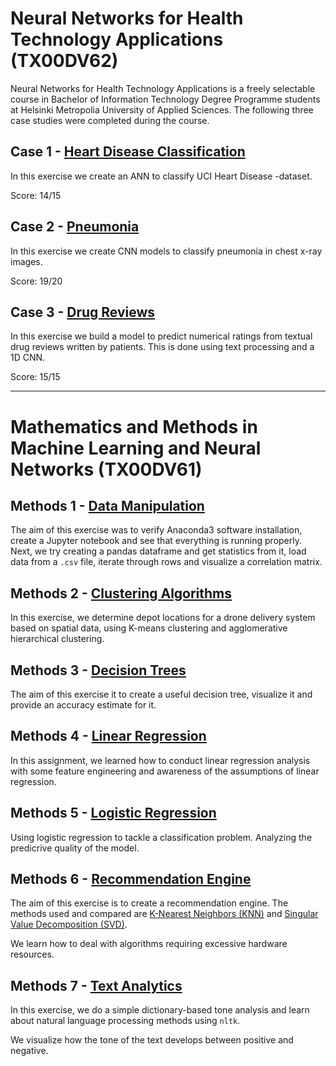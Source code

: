# Neural Networks for Health Technology Applications (TX00DV62)

Neural Networks for Health Technology Applications is a freely selectable course in Bachelor of Information Technology Degree Programme students at Helsinki Metropolia University of Applied Sciences. The following three case studies were completed during the course.

Case 1 - [Heart Disease Classification](https://github.com/makes/machine-learning/blob/master/Case%201%20-%20Heart%20Disease%20Classification.ipynb)
-------------------------------------

In this exercise we create an ANN to classify UCI Heart Disease -dataset.

Score: 14/15

Case 2 - [Pneumonia](https://github.com/makes/machine-learning/blob/master/Case%202%20-%20Pneumonia.ipynb)
------------------

In this exercise we create CNN models to classify pneumonia in chest x-ray images.

Score: 19/20

Case 3 - [Drug Reviews](https://github.com/makes/machine-learning/blob/master/Case%203%20-%20Drug%20Reviews.ipynb)
---------------------

In this exercise we build a model to predict numerical ratings from textual drug reviews written by patients. This is done using text processing and a 1D CNN.

Score: 15/15

-------------------------------------------------------------------------------
# Mathematics and Methods in Machine Learning and Neural Networks (TX00DV61)

Methods 1 - [Data Manipulation](https://github.com/makes/machine-learning/blob/master/Methods%201%20-%20Data%20Manipulation.ipynb)
-----------------------------

The aim of this exercise was to verify Anaconda3 software installation, create a Jupyter notebook and see that everything is running properly. Next, we try creating a pandas dataframe and get statistics from it, load data from a `.csv` file, iterate through rows and visualize a correlation matrix.

Methods 2 - [Clustering Algorithms](https://github.com/makes/machine-learning/blob/master/Methods%202%20-%20Clustering.ipynb)
---------------------------------

In this exercise, we determine depot locations for a drone delivery system based on spatial data, using K-means clustering and agglomerative hierarchical clustering.

Methods 3 - [Decision Trees](https://github.com/makes/machine-learning/blob/master/Methods%203%20-%20Decision%20Trees.ipynb)
--------------------------

The aim of this exercise it to create a useful decision tree, visualize it and provide an accuracy estimate for it.

Methods 4 - [Linear Regression](https://github.com/makes/machine-learning/blob/master/Methods%204%20-%20Linear%20Regression.ipynb)
-----------------------------

In this assignment, we learned how to conduct linear regression analysis with some feature engineering and awareness of the assumptions of linear regression.

Methods 5 - [Logistic Regression](https://github.com/makes/machine-learning/blob/master/Methods%205%20-%20Logistic%20Regression.ipynb)
-------------------------------

Using logistic regression to tackle a classification problem. Analyzing the predicrive quality of the model.

Methods 6 - [Recommendation Engine](https://github.com/makes/machine-learning/blob/master/Methods%206%20-%20Recommendation%20Engine.ipynb)
---------------------------------

The aim of this exercise is to create a recommendation engine. The methods used and compared are [K-Nearest Neighbors (KNN)](https://en.wikipedia.org/wiki/K-nearest_neighbors_algorithm) and [Singular Value Decomposition (SVD)](https://en.wikipedia.org/wiki/Singular_value_decomposition).

We learn how to deal with algorithms requiring excessive hardware resources.

Methods 7 - [Text Analytics](https://github.com/makes/machine-learning/blob/master/Methods%207%20-%20Text%20Analytics.ipynb)
--------------------------

In this exercise, we do a simple dictionary-based tone analysis and learn about natural language processing methods using `nltk`.

We visualize how the tone of the text develops between positive and negative.
